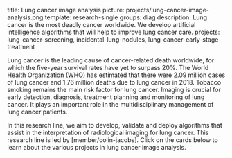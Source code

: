 title: Lung cancer image analysis
picture: projects/lung-cancer-image-analysis.png
template: research-single
groups: diag
description: Lung cancer is the most deadly cancer worldwide. We develop artificial intelligence algorithms that will help to improve lung cancer care.
projects: lung-cancer-screening, incidental-lung-nodules, lung-cancer-early-stage-treatment

Lung cancer is the leading cause of cancer-related death worldwide, for which the five-year survival rates have yet to surpass 20%. The World Health Organization (WHO) has estimated that there were 2.09 million cases of lung cancer and 1.76 million deaths due to lung cancer in 2018. Tobacco smoking remains the main risk factor for lung cancer. Imaging is crucial for early detection, diagnosis, treatment planning and monitoring of lung cancer. It plays an important role in the multidisciplinary management of lung cancer patients.

In this research line, we aim to develop, validate and deploy algorithms that assist in the interpretation of radiological imaging for lung cancer. This research line is led by [member/colin-jacobs]. Click on the cards below to learn about the various projects in lung cancer image analysis.
